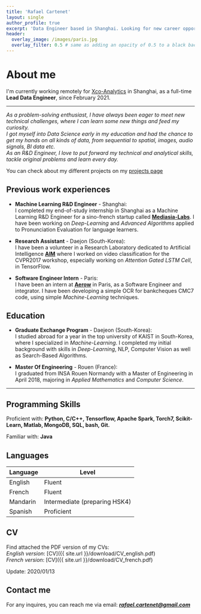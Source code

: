 ```yaml
---
title: 'Rafael Cartenet'
layout: single
author_profile: true
excerpt: 'Data Engineer based in Shanghai. Looking for new career opportunities.'
header:
  overlay_image: /images/paris.jpg
  overlay_filter: 0.5 # same as adding an opacity of 0.5 to a black background
---
```


# About me

I'm currently working remotely for [Xco-Analytics](https://www.colonnagroup.fr/xco-analytics/) in Shanghai, as a full-time **Lead Data Engineer**, since February 2021.

---

*As a problem-solving enthusiast, I have always been eager to meet new technical challenges, where I can learn some new things and feed my curiosity.  
I got myself into Data Science early in my education and had the chance to get my hands on all kinds of data, from sequential to spatial, images, audio signals, BI data etc.  
As an R&D Engineer, I love to put forward my technical and analytical skills, tackle original problems and learn every day.*

You can check about my different projects on my [projects page](https://rafaelcartenet.github.io/projects/)

## Previous work experiences

- **Machine Learning R&D Engineer** - Shanghai:  
  I completed my end-of-study internship in Shanghai as a Machine Learning R&D Engineer for a sino-french startup called **[Mediasia-Labs](http://mediasia-labs.com)**. I have been working on *Deep-Learning* and *Advanced Algorithms* applied to Pronunciation Evaluation for language learners.

- **Research Assistant** - Daejon (South-Korea):  
  I have been a volunteer in a Research Laboratory dedicated to Artificial Intelligence **[AIM](http://slsp.kaist.ac.kr/xe/)** where I worked on video classification for the CVPR2017 workshop, especially working on *Attention Gated LSTM Cell*, in TensorFlow.

- **Software Engineer Intern** - Paris:  
  I have been an intern at **[Aerow](https://www.aerow.group/en/home/)** in Paris, as a Software Engineer and integrator. I have been developing a simple OCR for bankcheques CMC7 code, using simple *Machine-Learning* techniques.

## Education

- **Graduate Exchange Program** - Daejeon (South-Korea):  
  I studied abroad for a year in the top university of KAIST in South-Korea, where I specialized in *Machine-Learning*. I completed my initial background with skills in *Deep-Learning*, NLP, Computer Vision as well as Search-Based Algorithms.

- **Master Of Engineering** - Rouen (France):  
  I graduated from INSA Rouen Normandy with a Master of Engineering in April 2018, majoring in *Applied Mathematics* and *Computer Science*.

---

## Programming Skills

Proficient with: **Python, C/C++, Tensorflow, Apache Spark, Torch7, Scikit-Learn, Matlab, MongoDB, SQL, bash, Git.**

Familiar with: **Java**

## Languages

| Language | Level  |
|----------|--------|
| English  | Fluent |
| French   | Fluent |
| Mandarin | Intermediate (preparing HSK4) |
| Spanish  | Proficient |

## CV

Find attached the PDF version of my CVs:  
*English version*: [CV]({{ site.url }}/download/CV_english.pdf)  
*French version*: [CV]({{ site.url }}/download/CV_french.pdf)

Update: 2020/01/13

## Contact me

For any inquires, you can reach me via email: **_[rafael.cartenet@gmail.com](mailto:rafael.cartenet@gmail.com)_**